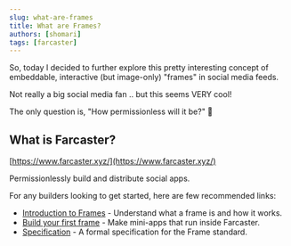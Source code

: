 ```yaml
---
slug: what-are-frames
title: What are Frames?
authors: [shomari]
tags: [farcaster]
---
```


So, today I decided to further explore this pretty interesting concept of embeddable, interactive (but image-only) "frames" in social media feeds.

Not really a big social media fan .. but this seems VERY cool!

The only question is, "How permissionless will it be?" 🤔

<!-- truncate -->

## What is Farcaster?

[https://www.farcaster.xyz/](https://www.farcaster.xyz/)

Permissionlessly build and distribute social apps.

For any builders looking to get started, here are few recommended links:

- [Introduction to Frames](https://docs.farcaster.xyz/developers/frames/) - Understand what a frame is and how it works.
- [Build your first frame](https://docs.farcaster.xyz/developers/frames/getting-started) - Make mini-apps that run inside Farcaster.
- [Specification](https://docs.farcaster.xyz/developers/frames/spec) - A formal specification for the Frame standard.
